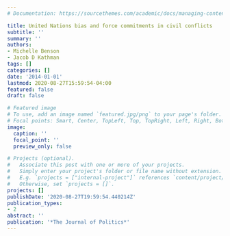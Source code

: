 ```yaml
---
# Documentation: https://sourcethemes.com/academic/docs/managing-content/

title: United Nations bias and force commitments in civil conflicts
subtitle: ''
summary: ''
authors:
- Michelle Benson
- Jacob D Kathman
tags: []
categories: []
date: '2014-01-01'
lastmod: 2020-08-27T15:59:54-04:00
featured: false
draft: false

# Featured image
# To use, add an image named `featured.jpg/png` to your page's folder.
# Focal points: Smart, Center, TopLeft, Top, TopRight, Left, Right, BottomLeft, Bottom, BottomRight.
image:
  caption: ''
  focal_point: ''
  preview_only: false

# Projects (optional).
#   Associate this post with one or more of your projects.
#   Simply enter your project's folder or file name without extension.
#   E.g. `projects = ["internal-project"]` references `content/project/deep-learning/index.md`.
#   Otherwise, set `projects = []`.
projects: []
publishDate: '2020-08-27T19:59:54.440214Z'
publication_types:
- 2
abstract: ''
publication: '*The Journal of Politics*'
---
```

